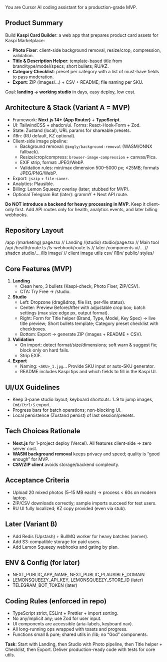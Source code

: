 You are Cursor AI coding assistant for a production-grade MVP.

## Product Summary
Build **Kaspi Card Builder**: a web app that prepares product card assets for Kaspi Marketplace:
- **Photo Fixer**: client-side background removal, resize/crop, compression, validation.
- **Title & Description Helper**: template-based title from brand/type/model/specs; short bullets; RU/KZ.
- **Category Checklist**: preset per category with a list of must-have fields to pass moderation.
- **Export**: ZIP (images/…) + CSV + README; file naming per SKU.

Goal: **landing → working studio** in days, easy deploy, low cost.

## Architecture & Stack (Variant A = MVP)
- Framework: **Next.js 14+ (App Router)** + **TypeScript**.
- UI: TailwindCSS + shadcn/ui. Forms: React-Hook-Form + Zod.
- State: Zustand (local), URL params for shareable presets.
- i18n: (RU default, KZ optional).
- Client-side image pipeline:
  - Background removal: `@imgly/background-removal` (WASM/ONNX fallback).
  - Resize/crop/compress: `browser-image-compression` + canvas/Pica.
  - EXIF strip, format: JPEG/WebP.
  - Validation rules: min/max dimension 500–5000 px; ≤25MB; formats JPEG/PNG/WebP.
- Export: `jszip` + `file-saver`.
- Analytics: Plausible.
- Billing: Lemon Squeezy overlay (later; stubbed for MVP).
- Optional Telegram Bot (later): grammY + Next API route.

**Do NOT introduce a backend for heavy processing in MVP.** Keep it client-only first. Add API routes only for health, analytics events, and later billing webhooks.

## Repository Layout
/app
/(marketing)
page.tsx // Landing
/(studio)
studio/page.tsx // Main tool
/api
/health/route.ts
/ls-webhook/route.ts // later
/components
ui/... // shadcn
studio/...
/lib
image/ // client image utils
csv/
i18n/
public/
styles/

## Core Features (MVP)
1) **Landing**
   - Clean hero, 3 bullets (Kaspi-check, Photo Fixer, ZIP/CSV).
   - CTA: Try Free → /studio.
2) **Studio**
   - Left: Dropzone (drag&drop, file list, per-file status).
   - Center: Preview Before/After with adjustable crop box; batch settings (max size edge px, output format).
   - Right: Form for Title helper (Brand, Type, Model, Key Spec) → live title preview; Short bullets template; Category preset checklist with checkboxes.
   - Bottom: Export → generate ZIP (images + README + CSV).
3) **Validation**
   - On import: detect format/size/dimensions; soft warn & suggest fix; block only on hard fails.
   - Strip EXIF.
4) **Export**
   - Naming: `<SKU>_1.jpg`… Provide SKU input or auto-SKU generator.
   - README includes Kaspi tips and which fields to fill in the Kaspi UI.

## UI/UX Guidelines
- Keep 3-pane studio layout; keyboard shortcuts: 1..9 to jump images, `Cmd/Ctrl+S` export.
- Progress bars for batch operations; non-blocking UI.
- Local persistence (Zustand persist) of last session/presets.

## Tech Choices Rationale
- **Next.js** for 1-project deploy (Vercel). All features client-side → zero server cost.
- **WASM background removal** keeps privacy and speed; quality is “good enough” for MVP.
- **CSV/ZIP client** avoids storage/backend complexity.

## Acceptance Criteria
- Upload 20 mixed photos (5–15 MB each) → process < 60s on modern laptop.
- ZIP/CSV downloads correctly; sample imports succeed for test users.
- RU UI fully localized; KZ copy provided (even via stub).

## Later (Variant B)
- Add Redis (Upstash) + BullMQ worker for heavy batches (server).
- Add S3-compatible storage for paid users.
- Add Lemon Squeezy webhooks and gating by plan.

## ENV & Config (for later)
- NEXT_PUBLIC_APP_NAME, NEXT_PUBLIC_PLAUSIBLE_DOMAIN
- LEMONSQUEEZY_API_KEY, LEMONSQUEEZY_STORE_ID (later)
- TELEGRAM_BOT_TOKEN (later)

## Coding Rules (enforced in repo)
- TypeScript strict, ESLint + Prettier + import sorting.
- No any/implicit any; use Zod for user input.
- UI components are accessible (aria-labels, keyboard nav).
- All long-running ops wrapped with toasts and progress.
- Functions small & pure; shared utils in /lib; no “God” components.

**Task**: Start with Landing, then Studio with Photo pipeline, then Title helper + Checklist, then Export.
Deliver production-ready code with tests for core utils.
